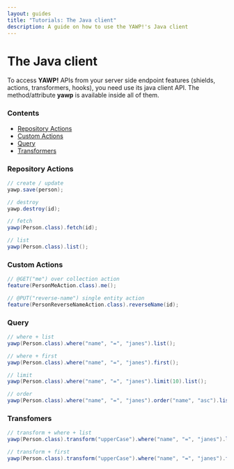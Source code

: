```yaml
---
layout: guides
title: "Tutorials: The Java client"
description: A guide on how to use the YAWP!'s Java client
---
```

# The Java client

To access __YAWP!__ APIs from your server side endpoint features (shields, actions, transformers, hooks), 
you need  use its java client API. The method/attribute __yawp__ is available inside all of them.

### Contents

- [Repository Actions](#repository-actions)
- [Custom Actions](#custom-actions)
- [Query](#query)
- [Transformers](#transformers)

### Repository Actions
~~~ java
// create / update
yawp.save(person);

// destroy
yawp.destroy(id);

// fetch
yawp(Person.class).fetch(id);

// list
yawp(Person.class).list();
~~~

### Custom Actions

~~~ java
// @GET("me") over collection action 
feature(PersonMeAction.class).me();

// @PUT("reverse-name") single entity action
feature(PersonReverseNameAction.class).reverseName(id);
~~~

### Query 

~~~ java
// where + list
yawp(Person.class).where("name", "=", "janes").list();

// where + first
yawp(Person.class).where("name", "=", "janes").first();

// limit
yawp(Person.class).where("name", "=", "janes").limit(10).list();

// order
yawp(Person.class).where("name", "=", "janes").order("name", "asc").list();
~~~

### Transfomers

~~~ java
// transform + where + list
yawp(Person.class).transform("upperCase").where("name", "=", "janes").list();

// transform + first
yawp(Person.class).transform("upperCase").where("name", "=", "janes").first();
~~~
